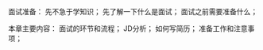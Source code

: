 面试准备：
    先不急于学知识；
    先了解一下什么是面试；
    面试之前需要准备什么；

本章主要内容：
    面试的环节和流程；
    JD分析；
    如何写简历；
    准备工作和注意事项；